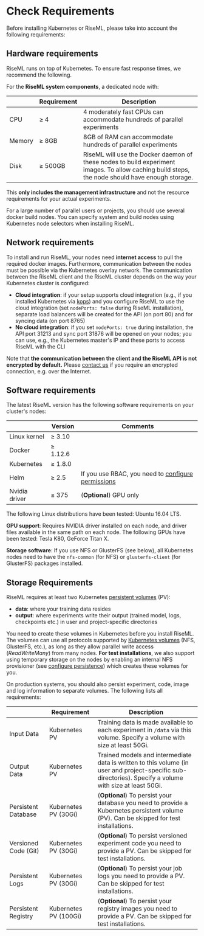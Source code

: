 # Check Requirements
Before installing Kubernetes or RiseML, please take into account the following requirements:


## Hardware requirements

RiseML runs on top of Kubernetes.
To ensure fast response times, we recommend the following.

For the **RiseML system components**, a dedicated node with:

|               | Requirement | Description            |
| ------------- | ----------- | ---------------------- |
| CPU           | ≥ 4         | 4 moderately fast CPUs can accommodate hundreds of parallel experiments |
| Memory        | ≥ 8GB       | 8GB of RAM can accommodate hundreds of parallel experiments             |
| Disk          | ≥ 500GB     | RiseML will use the Docker daemon of these nodes to build experiment images. To allow caching build steps, the node should have enough storage. |


This **only includes the management infrastructure** and not the resource requirements for your actual experiments.

For a large number of parallel users or projects, you should use several docker build nodes.
You can specify system and build nodes using Kubernetes node selectors when installing RiseML.

## Network requirements

To install and run RiseML, your nodes need **internet access** to pull the required docker images.
Furthermore, communication between the nodes must be possible via the Kubernetes overlay network.
The communication between the RiseML client and the RiseML cluster depends on the way your Kubernetes cluster is configured:

- **Cloud integration**: if your setup supports cloud integration (e.g., if you installed Kubernetes via [kops](https://github.com/kubernetes/kops)) and you configure RiseML to use the cloud integration (set `nodePorts: false` during RiseML installation), separate load balancers will be created for the API (on port 80) and for syncing data (on port 8765)
- **No cloud integration**: if you set `nodePorts: true` during installation, the API port 31213 and sync port 31876 will be opened on your nodes; you can use, e.g., the Kubernetes master's IP and these ports to access RiseML with the CLI

Note that **the communication between the client and the RiseML API is not encrypted by default.** Please [contact us](mailto:contact@riseml.com) if you require an encrypted connection, e.g. over the Internet.

## Software requirements
The latest RiseML version has the following software requirements on your cluster's nodes:

|               | Version   | Comments                |
| ------------- | --------- | ----------------------- |
| Linux kernel  | ≥ 3.10    |                         |
| Docker        | ≥ 1.12.6  |                         |
| Kubernetes    | ≥ 1.8.0   |                         |
| Helm          | ≥ 2.5     | If you use RBAC, you need to [configure permissions](kubernetes.md#helm-setup) |
| Nvidia driver | ≥ 375     | (**Optional**) GPU only |

The following Linux distributions have been tested: Ubuntu 16.04 LTS.

**GPU support**: Requires NVIDIA driver installed on each node, and driver files available in the same path on each node. The following GPUs have been tested: Tesla K80, GeForce Titan X.

**Storage software**: If you use NFS or GlusterFS (see below), all Kubernetes nodes need to have the `nfs-common` (for NFS) or `glusterfs-client` (for GlusterFS) packages installed.


## Storage Requirements

RiseML requires at least two Kubernetes [persistent volumes](https://kubernetes.io/docs/concepts/storage/volumes/) (PV):

- **data**: where your training data resides
- **output**: where experiments write their output (trained model, logs, checkpoints etc.) in user and project-specific directories

You need to create these volumes in Kubernetes before you install RiseML.
The volumes can use all protocols supported by [Kubernetes volumes](https://kubernetes.io/docs/concepts/storage/volumes/) (NFS, GlusterFS, etc.), as long as they allow parallel write access (*ReadWriteMany*) from many nodes.
**For test installations**, we also support using temporary storage on the nodes by enabling an internal NFS provisioner (see [configure persistence](kubernetes.md#persistence)) which creates these volumes for you.

On production systems, you should also persist experiment, code, image and log information to separate volumes.
The following lists all requirements:

|                     | Requirement | Description        |
| ------------------- | ----------- | ------------------ |
| Input Data          | Kubernetes PV         | Training data is made available to each experiment in `/data` via this volume. Specify a volume with size at least 50Gi. |
| Output Data         | Kubernetes PV         | Trained models and intermediate data is written to this volume (in user and project-specific sub-directories). Specify a volume with size at least 50Gi.  |
| Persistent Database | Kubernetes PV (30Gi)  | (**Optional**) To persist your database you need to provide a Kubernetes persistent volume (PV). Can be skipped for test installations.|
| Versioned Code (Git)| Kubernetes PV (30Gi)  | (**Optional**) To persist versioned experiment code you need to provide a PV. Can be skipped for test installations.|
| Persistent Logs     | Kubernetes PV (30Gi)  | (**Optional**) To persist your job logs you need to provide a PV. Can be skipped for test installations.|
| Persistent Registry | Kubernetes PV (100Gi) | (**Optional**) To persist your registry images you need to provide a PV. Can be skipped for test installations.|
